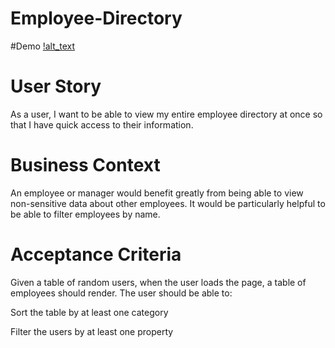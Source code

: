 # Employee-Directory

#Demo
[!alt_text](./https://media.giphy.com/media/dZpm92TnVcl2rvLACh/giphy.gif)

# User Story
As a user, I want to be able to view my entire employee directory at once so that I have quick access to their information.

# Business Context
An employee or manager would benefit greatly from being able to view non-sensitive data about other employees. It would be particularly helpful to be able to filter employees by name.

# Acceptance Criteria
Given a table of random users, when the user loads the page, a table of employees should render. The user should be able to:

Sort the table by at least one category

Filter the users by at least one property
